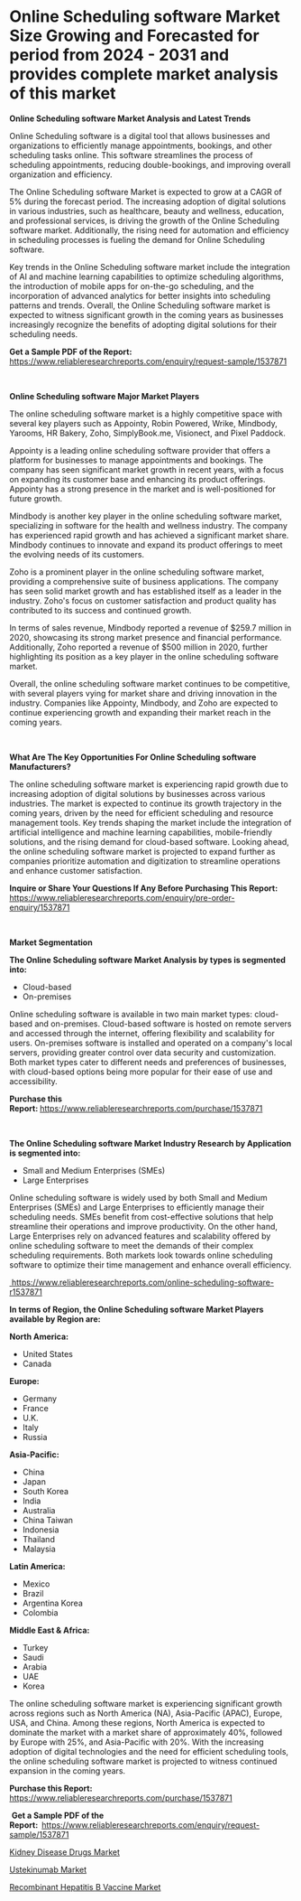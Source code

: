 <p><h1>Online Scheduling software Market Size Growing and Forecasted for period from 2024 - 2031 and provides complete market analysis of this market</h1></p><p><strong>Online Scheduling software Market Analysis and Latest Trends</strong></p>
<p><p>Online Scheduling software is a digital tool that allows businesses and organizations to efficiently manage appointments, bookings, and other scheduling tasks online. This software streamlines the process of scheduling appointments, reducing double-bookings, and improving overall organization and efficiency.</p><p>The Online Scheduling software Market is expected to grow at a CAGR of 5% during the forecast period. The increasing adoption of digital solutions in various industries, such as healthcare, beauty and wellness, education, and professional services, is driving the growth of the Online Scheduling software market. Additionally, the rising need for automation and efficiency in scheduling processes is fueling the demand for Online Scheduling software.</p><p>Key trends in the Online Scheduling software market include the integration of AI and machine learning capabilities to optimize scheduling algorithms, the introduction of mobile apps for on-the-go scheduling, and the incorporation of advanced analytics for better insights into scheduling patterns and trends. Overall, the Online Scheduling software market is expected to witness significant growth in the coming years as businesses increasingly recognize the benefits of adopting digital solutions for their scheduling needs.</p></p>
<p><strong>Get a Sample PDF of the Report:&nbsp;</strong> <a href="https://www.reliableresearchreports.com/enquiry/request-sample/1537871">https://www.reliableresearchreports.com/enquiry/request-sample/1537871</a></p>
<p>&nbsp;</p>
<p><strong>Online Scheduling software Major Market Players</strong></p>
<p><p>The online scheduling software market is a highly competitive space with several key players such as Appointy, Robin Powered, Wrike, Mindbody, Yarooms, HR Bakery, Zoho, SimplyBook.me, Visionect, and Pixel Paddock. </p><p>Appointy is a leading online scheduling software provider that offers a platform for businesses to manage appointments and bookings. The company has seen significant market growth in recent years, with a focus on expanding its customer base and enhancing its product offerings. Appointy has a strong presence in the market and is well-positioned for future growth.</p><p>Mindbody is another key player in the online scheduling software market, specializing in software for the health and wellness industry. The company has experienced rapid growth and has achieved a significant market share. Mindbody continues to innovate and expand its product offerings to meet the evolving needs of its customers.</p><p>Zoho is a prominent player in the online scheduling software market, providing a comprehensive suite of business applications. The company has seen solid market growth and has established itself as a leader in the industry. Zoho's focus on customer satisfaction and product quality has contributed to its success and continued growth.</p><p>In terms of sales revenue, Mindbody reported a revenue of $259.7 million in 2020, showcasing its strong market presence and financial performance. Additionally, Zoho reported a revenue of $500 million in 2020, further highlighting its position as a key player in the online scheduling software market.</p><p>Overall, the online scheduling software market continues to be competitive, with several players vying for market share and driving innovation in the industry. Companies like Appointy, Mindbody, and Zoho are expected to continue experiencing growth and expanding their market reach in the coming years.</p></p>
<p>&nbsp;</p>
<p><strong>What Are The Key Opportunities For Online Scheduling software Manufacturers?</strong></p>
<p><p>The online scheduling software market is experiencing rapid growth due to increasing adoption of digital solutions by businesses across various industries. The market is expected to continue its growth trajectory in the coming years, driven by the need for efficient scheduling and resource management tools. Key trends shaping the market include the integration of artificial intelligence and machine learning capabilities, mobile-friendly solutions, and the rising demand for cloud-based software. Looking ahead, the online scheduling software market is projected to expand further as companies prioritize automation and digitization to streamline operations and enhance customer satisfaction.</p></p>
<p><strong>Inquire or Share Your Questions If Any Before Purchasing This Report:</strong> <a href="https://www.reliableresearchreports.com/enquiry/pre-order-enquiry/1537871">https://www.reliableresearchreports.com/enquiry/pre-order-enquiry/1537871</a></p>
<p>&nbsp;</p>
<p><strong>Market Segmentation</strong></p>
<p><strong>The Online Scheduling software Market Analysis by types is segmented into:</strong></p>
<p><ul><li>Cloud-based</li><li>On-premises</li></ul></p>
<p><p>Online scheduling software is available in two main market types: cloud-based and on-premises. Cloud-based software is hosted on remote servers and accessed through the internet, offering flexibility and scalability for users. On-premises software is installed and operated on a company's local servers, providing greater control over data security and customization. Both market types cater to different needs and preferences of businesses, with cloud-based options being more popular for their ease of use and accessibility.</p></p>
<p><strong>Purchase this Report:&nbsp;</strong><a href="https://www.reliableresearchreports.com/purchase/1537871">https://www.reliableresearchreports.com/purchase/1537871</a></p>
<p>&nbsp;</p>
<p><strong>The Online Scheduling software Market Industry Research by Application is segmented into:</strong></p>
<p><ul><li>Small and Medium Enterprises (SMEs)</li><li>Large Enterprises</li></ul></p>
<p><p>Online scheduling software is widely used by both Small and Medium Enterprises (SMEs) and Large Enterprises to efficiently manage their scheduling needs. SMEs benefit from cost-effective solutions that help streamline their operations and improve productivity. On the other hand, Large Enterprises rely on advanced features and scalability offered by online scheduling software to meet the demands of their complex scheduling requirements. Both markets look towards online scheduling software to optimize their time management and enhance overall efficiency.</p></p>
<p><a href="https://www.reliableresearchreports.com/online-scheduling-software-r1537871">&nbsp;https://www.reliableresearchreports.com/online-scheduling-software-r1537871</a></p>
<p><strong>In terms of Region, the Online Scheduling software Market Players available by Region are:</strong></p>
<p>
    <p> <strong> North America: </strong>
        <ul>
            <li>United States</li>
            <li>Canada</li>
        </ul>
        </p> 
    <p> <strong> Europe: </strong>
        <ul>
            <li>Germany</li>
            <li>France</li>
            <li>U.K.</li>
            <li>Italy</li>
            <li>Russia</li>
        </ul>
        </p> 
    <p> <strong> Asia-Pacific: </strong>
        <ul>
            <li>China</li>
            <li>Japan</li>
            <li>South Korea</li>
            <li>India</li>
            <li>Australia</li>
            <li>China Taiwan</li>
            <li>Indonesia</li>
            <li>Thailand</li>
            <li>Malaysia</li>
        </ul>
        </p> 
    <p> <strong> Latin America: </strong>
        <ul>
            <li>Mexico</li>
            <li>Brazil</li>
            <li>Argentina Korea</li>
            <li>Colombia</li>
        </ul>
        </p> 
    <p> <strong> Middle East & Africa: </strong>
        <ul>
            <li>Turkey</li>
            <li>Saudi</li>
            <li>Arabia</li>
            <li>UAE</li>
            <li>Korea</li>
        </ul>
    </p>
    </p>
<p><p>The online scheduling software market is experiencing significant growth across regions such as North America (NA), Asia-Pacific (APAC), Europe, USA, and China. Among these regions, North America is expected to dominate the market with a market share of approximately 40%, followed by Europe with 25%, and Asia-Pacific with 20%. With the increasing adoption of digital technologies and the need for efficient scheduling tools, the online scheduling software market is projected to witness continued expansion in the coming years.</p></p>
<p><strong>Purchase this Report: </strong><a href="https://www.reliableresearchreports.com/purchase/1537871">https://www.reliableresearchreports.com/purchase/1537871</a></p>
<p>&nbsp;<strong>Get a Sample PDF of the Report:&nbsp;&nbsp;</strong><a href="https://www.reliableresearchreports.com/enquiry/request-sample/1537871">https://www.reliableresearchreports.com/enquiry/request-sample/1537871</a></p>
<p><strong></strong></p>
<p><p><a href="https://www.linkedin.com/pulse/kidney-disease-drugs-market-trends-forecast-competitive-analysis-84kne">Kidney Disease Drugs Market</a></p><p><a href="https://www.linkedin.com/pulse/ustekinumab-market-analysis-sze-forecasted-period-from-2024-blile">Ustekinumab Market</a></p><p><a href="https://www.linkedin.com/pulse/recombinant-hepatitis-b-vaccine-market-trends-forecast-competitive-m0sve">Recombinant Hepatitis B Vaccine Market</a></p></p>